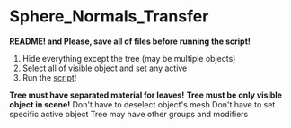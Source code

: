 # Sphere_Normals_Transfer
**README! and Please, save all of files before running the script!**

1. Hide everything except the tree (may be multiple objects)
2. Select all of visible object and set any active
3. Run the [script](Sphere_Normals_Transfer/Sphere_Normals_Transfer.py)!

**Tree must have separated material for leaves!**
**Tree must be only visible object in scene!**
Don't have to deselect object's mesh
Don't have to set specific active object
Tree may have other groups and modifiers
